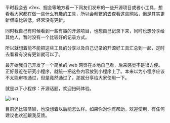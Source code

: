 平时我会去 v2ex、掘金等地方看一下网友们发布的一些开源项目或者小工具，想看看大家都在做一些什么有趣的工具，所以会频繁的去查看这些网站，但是其实更新频率比较低，经常没有更新。

同时我自己有时候看到一些有趣的开源项目，也想自己记录下来，同时也想分享给其他人，暂时没有一个比较好的记录方式。

所以就想着能不能把这些工具的分享以及自己记录的开源好工具汇总到一起，定时去看看有没有更新就可以了。

最开始我自己开发了一个简单的 web 网页在本地自己看，后来感觉不是很方便。正好最近在研究小程序，就统一把这些内容放到小程序上了。本来以为小程序应该不太能审核通过，但是竟然通过了，那就分享给大家使用一下。

就是以下小程序：开源话题，欢迎扫码体验。

![img](https://7465-test-3c9b5e-books-1301492295.tcb.qcloud.la/images/compress_qrcode.opensourcetopic.jpeg)

目前还比较简陋，也没想着以后能怎么样。如果你对你有帮助，欢迎使用，有任何建议也欢迎跟我反馈。

